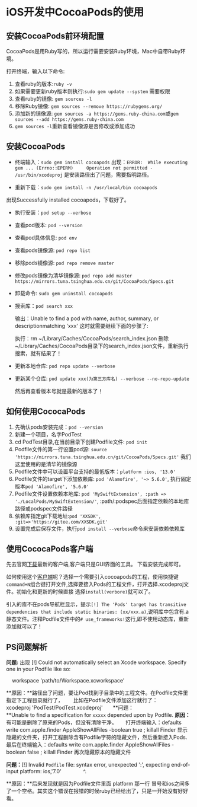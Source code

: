 # iOS开发中CocoaPods的使用

## 安装CocoaPods前环境配置

CocoaPods是用Ruby写的，所以运行需要安装Ruby环境，Mac中自带Ruby环境。

打开终端，输入以下命令:

1. 查看ruby的版本:`ruby -v`
2. 如果需要更新ruby版本则执行:`sudo gem update --system` 需要权限
3. 查看ruby的镜像: `gem sources -l`
4. 移除Ruby镜像: `gem sources --remove https://rubygems.org/`
5. 添加新的镜像源: `gem sources -a https://gems.ruby-china.com`或`gem sources --add https://gems.ruby-china.com`
6. `gem sources -l`重新查看镜像源是否修改或添加成功

## 安装CocoaPods

* 终端输入：`sudo gem install cocoapods`
出现：`ERROR:  While executing gem ... (Errno::EPERM)     Operation not permitted - /usr/bin/xcodeproj` 是安装路径出了问题，需要指明路径。

* 重新下载：`sudo gem install -n /usr/local/bin cocoapods`

出现Successfully installed cocoapods，下载好了。

* 执行安装：`pod setup --verbose`
* 查看pod版本: `pod --version`
* 查看pod具体信息: `pod env`
* 查看pods镜像源: `pod repo list`
* 移除pods镜像源: `pod repo remove master`
* 修改pods镜像为清华镜像源: `pod repo add master https://mirrors.tuna.tsinghua.edu.cn/git/CocoaPods/Specs.git`
* 卸载命令: `sudo gem uninstall cocoapods`
* 搜索库：`pod search xxx`

	输出：Unable to find a pod with name, author, summary, or descriptionmatching 'xxx' 这时就需要继续下面的步骤了:
	
	执行：rm ~/Library/Caches/CocoaPods/search_index.json
	删除~/Library/Caches/CocoaPods目录下的search_index.json文件，重新执行搜索，就有结果了！

* 更新本地仓库: `pod repo update --verbose`
* 更新某个仓库: `pod update xxx(为第三方库名) --verbose --no-repo-update`
   
  然后再查看版本号就是最新的版本了！

## 如何使用CococaPods

1. 先确认pods安装完成：`pod --version`
2. 新建一个项目，名字PodTest
3. cd PodTest目录,在当前目录下创建Podfile文件: `pod init`
4. Podfile文件的第一行设置pod源: `source 'https://mirrors.tuna.tsinghua.edu.cn/git/CocoaPods/Specs.git'` 我们这里使用的是清华的镜像源
5. Podfile文件中可以设置平台支持的最低版本：`platform :ios, '13.0'`
6. Podfile文件的target下添加依赖库: `pod 'Alamofire', '~> 5.6.0'`, 执行固定版本`pod 'Alamofire', '5.6.0'`
7. Podfile文件设置依赖本地库: `pod 'MySwiftExtension', :path => './LocalPods/MySwiftExtension/'`, :path/:podspec后面指定依赖的本地库路径或podspec文件路径
8. 依赖库指定git下载地址:`pod 'XXSDK', :git=>'https://gitee.com/XXSDK.git'`
9. 设置完成后保存文件，执行`pod install --verbose`命令来安装依赖依赖库

## 使用CococaPods客户端
先去官网[下载](https://cocoapods.org/app)最新的客户端,客户端只是GUI界面的工具。 下载安装完成即可。

如何使用这个[客户端](https://cocoapods.org/app)呢？选择一个需要引入cocoapods的工程，使用快捷键`command+N`组合键打开文件,选择要接入Pods的工程文件，打开选择.xcodeproj文件。初始化和更新的时候直接 选择`install(verbore)`就可以了。

引入的库不在pods导航栏显示，提示`[!] The 'Pods' target has transitive dependencies that include static binaries: (xx/xxx.a)`,说明库中包含有.a静态文件。注释Podfile文件中的`# use_frameworks!`这行,即不使用动态库，重新添加就可以了！

## PS问题解析

**问题:** 出现 [!] Could not automatically select an Xcode workspace. Specify one in your Podfile like so:

    workspace 'path/to/Workspace.xcworkspace'

**原因：**路径出了问题，要让Pod找到子目录中的工程文件。在Podfile文件里指定下工程目录就行了，
      比如在Podfile文件添加这行就行了：xcodeproj 'PodTest/PodTest.xcodeproj'
      
**问题：**Unable to find a specification for `xxxxx` depended upon by Podfile.
**原因：** 有可能是删除了原来的Pods，但没有清除干净。
     打开终端输入：defaults write com.apple.finder AppleShowAllFiles -boolean true ; killall Finder
显示隐藏的文件夹，打开工程删除含有Podfile字符的隐藏文件，然后重新接入Pods.
最后在终端输入：defaults write com.apple.finder AppleShowAllFiles -boolean false ; killall Finder
再次隐藏原本的隐藏文件

**问题：**[!] Invalid `Podfile` file: syntax error, unexpected ':', expecting end-of-input platform: ios,'7.0'
              ^.

**原因：**后来发现就是因为Podfile文件里面 platform 那一行 冒号和ios之间多了一个空格。其实这个错误在报错的时候ruby已经给出了，只是一开始没有好好看。



